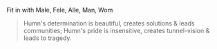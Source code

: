 Fit in with Male, Fele, Alle, Man, Wom

> Humn's determination is beautiful, creates solutions & leads communities; Humn's pride is insensitive, creates tunnel-vision & leads to tragedy.
